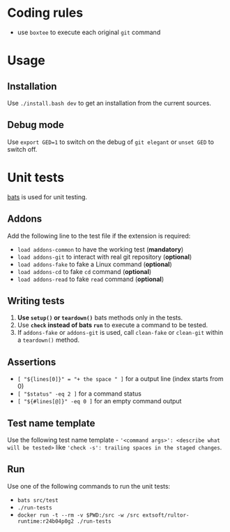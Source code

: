 # Coding rules
- use `boxtee` to execute each original `git` command 

# Usage
## Installation
Use `./install.bash dev` to get an installation from the current sources.

## Debug mode
Use `export GED=1` to switch on the debug of `git elegant` or `unset GED` to switch off. 

# Unit tests
[bats](https://github.com/sstephenson/bats) is used for unit testing. 

## Addons
Add the following line to the test file if the extension is required:
- `load addons-common` to have the working test (**mandatory**)
- `load addons-git` to interact with real git repository (**optional**)
- `load addons-fake` to fake a Linux command (**optional**)
- `load addons-cd` to fake `cd` command (**optional**)
- `load addons-read` to fake `read` command (**optional**)

## Writing tests
1. **Use `setup()` or `teardown()`** bats methods only in the tests.
2. Use **`check` instead of bats `run`** to execute a command to be tested.
3. If `addons-fake` or `addons-git` is used, call `clean-fake` or `clean-git` within a `teardown()` method.

## Assertions
- `[ "${lines[0]}" = "+ the space " ]` for a output line (index starts from 0)
- `[ "$status" -eq 2 ]` for a command status
- `[ "${#lines[@]}" -eq 0 ]` for an empty command output

## Test name template
Use the following test name template - `'<command args>': <describe what will be tested>` like `'check -s': trailing spaces in the staged changes`.

## Run
Use one of the following commands to run the unit tests:
- `bats src/test`
- `./run-tests`
- `docker run -t --rm -v $PWD:/src -w /src extsoft/rultor-runtime:r24b04p0g2 ./run-tests`
